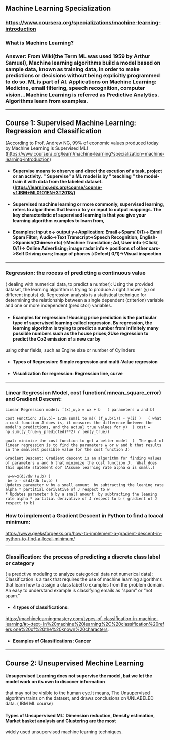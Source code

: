 ## Machine Learning Specialization
### https://www.coursera.org/specializations/machine-learning-introduction
### What is Machine Learning? 
###  Answer: From Wiki(the Term ML was used 1959 by Arthur Samuel), Machine learning algorithms build a model based on sample data, known as training data, in order to make predictions or decisions without being explicitly programmed to do so. ML is part of AI.  Applications on Machine Learning: Medicine, email filtering, speech recognition, computer vision...Machine Learning is referred as Predictive Analytics. Algorithms learn from examples. 
***
## Course 1: Supervised Machine Learning: Regression and Classification  
(According to Prof. Andrew NG,  99% of economic values produced today by Machine Learning is Supervised ML)
(https://www.coursera.org/learn/machine-learning?specialization=machine-learning-introduction)
* #### Supervise means to observe and direct the excution of a task, project or an activity. " Supervise" a ML model  is by " teaching " the model-train it with data from the labeled dataset. (https://learning.edx.org/course/course-v1:IBM+ML0101EN+3T2018/)
* #### Supervised machine learning or more commonly, supervised learning, refers to algorithms that learn x to y or input to output mappings. The key characteristic of supervised learning is that you give your learning algorithm examples to learn from, 
* #### Examples: input x-> output y->Application: Email->Spam( 0/1)-> Eamil Spam Filter; Audio->Text Transcript->Speech Recognition; English->Spanish(Chinese etc)->Mechine Translation; Ad, User info->Click( 0/1)-> Online Advertising;  image radar info-> positions of other cars->Self Driving cars; Image of phones->Defect( 0/1)->Visual inspection
***
### Regression: the rocess of predicting a continuous value
( dealing with numerical data, to predict a number): Using the provided dataset, the learning algorithm is trying to produce a right answer (y) on different inputs( x). Regression analysis is a statistical technique for determining the relationship between a single dependent (criterion) variable and one or more independent (predictor) variables.
* #### Examples for regression:1Housing price prediction is the particular type of supervised learning called regression. By regression, the learning algorithm is  trying to predict a number from infinitely many possible numbers such as the house prices;2Use regression to predict the Co2 emission of a new car by
using other fields, such as Engine size or number of Cylinders

* #### Types of Regression: Simple regression and multi-Value regression
* #### Visualization for regression: Regression line, curve 
***
### Linear Regression Model, cost function( mnean_square_error) and Gradient Descent: 
```
Linear Regression model: f(x)_w,b = wx + b   ( parameters w and b)

Cost Function: J(w,b)= 1/2m sum(i to m)( (f_w,b(i)) - y(i) )   ( what a cost function J does is, it measures the difference between the model's predictions, and the actual true values for y)  ( cost = np.sum((y_true-y_predicted)**2) / len(y_true))

goal: minimize the cost function to get a better model  (  The goal of linear regression is to find the parameters w or w and b that results in the smallest possible value for the cost function J)

Gradient Descent: Gradient descent is an algorithm for finding values of parameters w and b that minimize the cost function J.  What does this update statement do? (Assume learning rate alpha α is small.) 

 w=w−α(dJ/dw (w,b) )
 b= b - α(dJ/db (w,b) )
​Updates parameter w by a small amount  by subtracting the leaning rate alpha * partitial derivative of J respect to w
* Updates parameter b by a small amount  by subtracting the leaning rate alpha * partitial derivative of J respect to b ( gradient of J respect to b)
```

### How to implement a Gradient Descent in Python to find a loacal minimum: 
https://www.geeksforgeeks.org/how-to-implement-a-gradient-descent-in-python-to-find-a-local-minimum/

*** 
###  Classification: the process of predicting a discrete class label or category
( a predctive modeling to analyze categorical data not numerical data): Classification is a task that requires the use of machine learning algorithms that learn how to assign a class label to examples from the problem domain. An easy to understand example is classifying emails as “spam” or “not spam.”
 * #### 4 types of classifications: 
  https://machinelearningmastery.com/types-of-classification-in-machine-learning/#:~:text=In%20machine%20learning%2C%20classification%20refers,one%20of%20the%20known%20characters.
  * #### Examples of Classifications: Cancer 
  
 ***
 ## Course 2: Unsupervised Mechine Learning 
 #### Unsupervised Learning does  not supervise the model, but we let the model work on its own to discover information
that may not be visible to the human eye.It means, The Unsupervised algorithm trains on the dataset, and draws conclusions on UNLABELED
data. ( IBM ML course)
#### Types of Unsupervised ML:  Dimension reduction, Density estimation, Market basket analysis and Clustering are the most
widely used unsupervised machine learning techniques.
